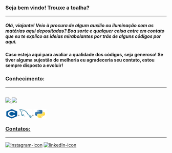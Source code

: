 ### Seja bem vindo! Trouxe a toalha?
---
##### Olá, viajante! Veio à procura de algum auxilio ou iluminação com as matérias aqui depositadas? Boa sorte e qualquer coisa entre em contato que eu te explico as ideias mirabolantes por trás de alguns códigos por aqui.
#### Caso esteja aqui para avaliar a qualidade dos códigos, seja generoso! Se tiver alguma sujestão de melhoria eu agradeceria seu contato, estou sempre disposto a evoluir!
### Conhecimento:
---
<br>
<div>
<a href="https://github.com/vitor-tml">
<img height="140em" src="https://github-readme-stats.vercel.app/api?username=vitor-tml&show_icons=true&theme=dracula&include_all_commits=true&count_private=true"/>
<img height="140em" src="https://github-readme-stats.vercel.app/api/top-langs/?username=vitor-tml&layout=compact&langs_count=7&theme=dracula"/>
 </div>
<div style= display: inline_block>
  <br>
 <img align="center" alt="Vitor-C" height="30" width="40" src="https://raw.githubusercontent.com/devicons/devicon/master/icons/c/c-plain.svg">
 <img align="center" alt="Vitor-MySQL" height="30" width="40" src="https://raw.githubusercontent.com/devicons/devicon/master/icons/mysql/mysql-plain.svg">
 <!--
 <img align="center" alt="Vitor-HTML" height="30" width="40" src="https://raw.githubusercontent.com/devicons/devicon/master/icons/html5/html5-original.svg">
 <img align="center" alt="Vitor-CSS" height="30" width="40" src="https://raw.githubusercontent.com/devicons/devicon/master/icons/css3/css3-original.svg">
 -->
 <img align="center" alt="Vitor-Python" height="30" width="40" src="https://raw.githubusercontent.com/devicons/devicon/master/icons/python/python-original.svg">
</div>
 
 
### Contatos: 
---
<div>
<a href="https://www.instagram.com/vitor_tml/" target="_blank"><img alt="instagram-icon" height"30" width= "40 "src="https://upload.wikimedia.org/wikipedia/commons/5/58/Instagram-Icon.png"></a>
<a href="https://www.linkedin.com/in/vitortml/" target="_blank"><img alt="linkedIn-icon" height"30" width= "40 "src="https://cdn-icons-png.flaticon.com/512/174/174857.png">
</a>
</div>


<!--
**Vitor-tml/vitor-tml** is a ✨ _special_ ✨ repository because its `README.md` (this file) appears on your GitHub profile.

Here are some ideas to get you started:

- 🔭 I’m currently working on ...
- 🌱 I’m currently learning ...
- 👯 I’m looking to collaborate on ...
- 🤔 I’m looking for help with ...
- 💬 Ask me about ...
- 📫 How to reach me: ...
- 😄 Pronouns: ...
- ⚡ Fun fact: ...
-->

